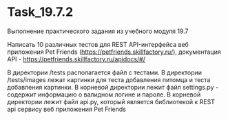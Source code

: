 # Task_19.7.2
Выполнение практического задания из учебного модуля 19.7

Написать 10 различных тестов для REST API-интерфейса веб приложения Pet Friends (https://petfriends.skillfactory.ru/), 
документация API - https://petfriends.skillfactory.ru/apidocs/#/

В директории /tests располагается файл с тестами.
В директории /tests/images лежат картинки для теста добавления питомца и теста добавления картинки.
В корневой директории лежит файл settings.py - содержит информацию о валидном логине и пароле.
В корневой директории лежит файл api.py, который является библиотекой к REST api сервису веб приложения Pet Friends

